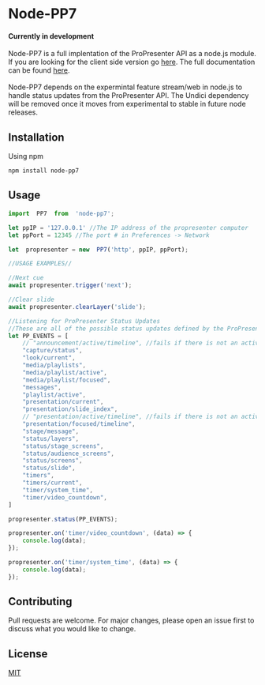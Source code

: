 
# Node-PP7
#### Currently in development
Node-PP7 is a full implentation of the ProPresenter API as a node.js module.  If you are looking for the client side version go [here](https://github.com/austinginn).
The full documentation can be found [here](https://austinginn.github.io/node-pp7/).
<br>
<br>
Node-PP7 depends on the expermintal feature stream/web in node.js to handle status updates from the ProPresenter API. The Undici dependency will be removed once it moves from experimental to stable in future node releases.

## Installation

Using npm

```bash
npm install node-pp7
```

## Usage

```js
import  PP7  from  'node-pp7';

let ppIP = '127.0.0.1' //The IP address of the propresenter computer
let ppPort = 12345 //The port # in Preferences -> Network

let  propresenter = new  PP7('http', ppIP, ppPort);

//USAGE EXAMPLES//

//Next cue
await propresenter.trigger('next');

//Clear slide
await propresenter.clearLayer('slide');

//Listening for ProPresenter Status Updates
//These are all of the possible status updates defined by the ProPresenter API. Only pass what you need to the status function to reduce overhead.
let PP_EVENTS = [
    // "announcement/active/timeline", //fails if there is not an active timeline running when you request status updates
    "capture/status",
    "look/current",
    "media/playlists",
    "media/playlist/active",
    "media/playlist/focused",
    "messages",
    "playlist/active",
    "presentation/current",
    "presentation/slide_index",
    // "presentation/active/timeline", //fails if there is not an active timeline running when you request status updates
    "presentation/focused/timeline",
    "stage/message",
    "status/layers",
    "status/stage_screens",
    "status/audience_screens",
    "status/screens",
    "status/slide",
    "timers",
    "timers/current",
    "timer/system_time",
    "timer/video_countdown",
]

propresenter.status(PP_EVENTS);

propresenter.on('timer/video_countdown', (data) => {
    console.log(data);
});

propresenter.on('timer/system_time', (data) => {
    console.log(data);
});
```

## Contributing
Pull requests are welcome. For major changes, please open an issue first to discuss what you would like to change.

## License
[MIT](https://choosealicense.com/licenses/mit/)
